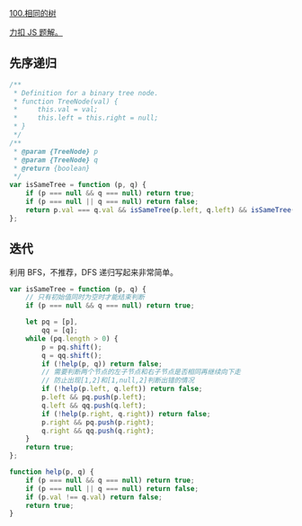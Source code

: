 [100.相同的树](https://leetcode-cn.com/problems/same-tree/solution/)

[力扣 JS 题解。](https://github.com/GuYueJiaJie/blog/tree/master/%E6%95%B0%E6%8D%AE%E7%BB%93%E6%9E%84%E4%B8%8E%E7%AE%97%E6%B3%95)

## 先序递归

```javascript
/**
 * Definition for a binary tree node.
 * function TreeNode(val) {
 *     this.val = val;
 *     this.left = this.right = null;
 * }
 */
/**
 * @param {TreeNode} p
 * @param {TreeNode} q
 * @return {boolean}
 */
var isSameTree = function (p, q) {
    if (p === null && q === null) return true;
    if (p === null || q === null) return false;
    return p.val === q.val && isSameTree(p.left, q.left) && isSameTree(p.right, q.right);
};
```

## 迭代

利用 BFS，不推荐，DFS 递归写起来非常简单。

```javascript
var isSameTree = function (p, q) {
    // 只有初始值同时为空时才能结束判断
    if (p === null && q === null) return true;

    let pq = [p],
        qq = [q];
    while (pq.length > 0) {
        p = pq.shift();
        q = qq.shift();
        if (!help(p, q)) return false;
        // 需要判断两个节点的左子节点和右子节点是否相同再继续向下走
        // 防止出现[1,2]和[1,null,2]判断出错的情况
        if (!help(p.left, q.left)) return false;
        p.left && pq.push(p.left);
        q.left && qq.push(q.left);
        if (!help(p.right, q.right)) return false;
        p.right && pq.push(p.right);
        q.right && qq.push(q.right);
    }
    return true;
};

function help(p, q) {
    if (p === null && q === null) return true;
    if (p === null || q === null) return false;
    if (p.val !== q.val) return false;
    return true;
}
```
